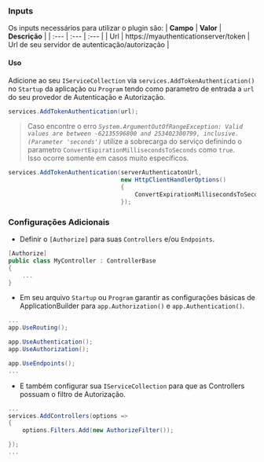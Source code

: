 ### **Inputs**
Os inputs necessários para utilizar o plugin são:
| **Campo** | **Valor** | **Descrição** |
| :--- | :--- | :--- |
| Url | https://myauthenticationserver/token | Url de seu servidor de autenticação/autorização |

#### Uso

Adicione ao seu `IServiceCollection` via `services.AddTokenAuthentication()` no `Startup` da aplicação ou `Program` tendo como parametro de entrada a `url` do seu provedor de Autenticação e Autorização. 

```csharp
services.AddTokenAuthentication(url);
```
> Caso encontre o erro *`System.ArgumentOutOfRangeException: Valid values are between -62135596800 and 253402300799, inclusive. (Parameter 'seconds')`* utilize a sobrecarga do serviço definindo o parametro `ConvertExpirationMillisecondsToSeconds` como `true`.  
Isso ocorre somente em casos muito específicos.

```csharp
services.AddTokenAuthentication(serverAuthenticatonUrl,
                                new HttpClientHandlerOptions()
                                {
                                    ConvertExpirationMillisecondsToSeconds = true
                                });
```

### Configurações Adicionais

*  Definir o `[Authorize]` para suas `Controllers` e/ou `Endpoints`. 

```csharp
[Authorize]
public class MyController : ControllerBase
{
    ...
}
```

*  Em seu arquivo `Startup` ou `Program` garantir as configurações básicas de ApplicationBuilder para `app.Authorization()` e `app.Authentication()`. 

```csharp
...
app.UseRouting();

app.UseAuthentication();
app.UseAuthorization();

app.UseEndpoints();
...
```

*  E também configurar sua `IServiceCollection` para que as Controllers possuam o filtro de Autorização.

```csharp
...
services.AddControllers(options => 
{
    options.Filters.Add(new AuthorizeFilter());

});
...
```
